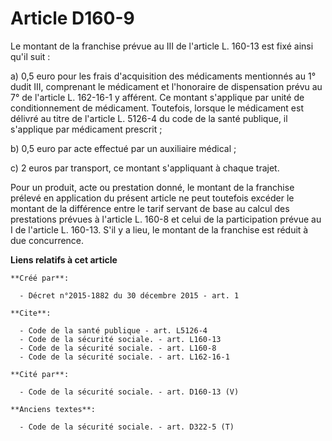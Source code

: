 # Article D160-9

Le montant de la franchise prévue au III de l'article L. 160-13 est fixé ainsi qu'il suit : 

a) 0,5 euro pour les frais d'acquisition des médicaments mentionnés au 1° dudit III, comprenant le médicament et l'honoraire
de dispensation prévu au 7° de l'article L. 162-16-1 y afférent. Ce montant s'applique par unité de conditionnement de
médicament. Toutefois, lorsque le médicament est délivré au titre de l'article L. 5126-4 du code de la santé publique, il
s'applique par médicament prescrit ; 

b) 0,5 euro par acte effectué par un auxiliaire médical ; 

c) 2 euros par transport, ce montant s'appliquant à chaque trajet. 

Pour un produit, acte ou prestation donné, le montant de la franchise prélevé en application du présent article ne peut
toutefois excéder le montant de la différence entre le tarif servant de base au calcul des prestations prévues à l'article L.
160-8 et celui de la participation prévue au I de l'article L. 160-13. S'il y a lieu, le montant de la franchise est réduit à
due concurrence.

**Liens relatifs à cet article**

	**Créé par**:

	  - Décret n°2015-1882 du 30 décembre 2015 - art. 1

	**Cite**:

	  - Code de la santé publique - art. L5126-4
	  - Code de la sécurité sociale. - art. L160-13
	  - Code de la sécurité sociale. - art. L160-8
	  - Code de la sécurité sociale. - art. L162-16-1

	**Cité par**:

	  - Code de la sécurité sociale. - art. D160-13 (V)

	**Anciens textes**:

	  - Code de la sécurité sociale. - art. D322-5 (T)
